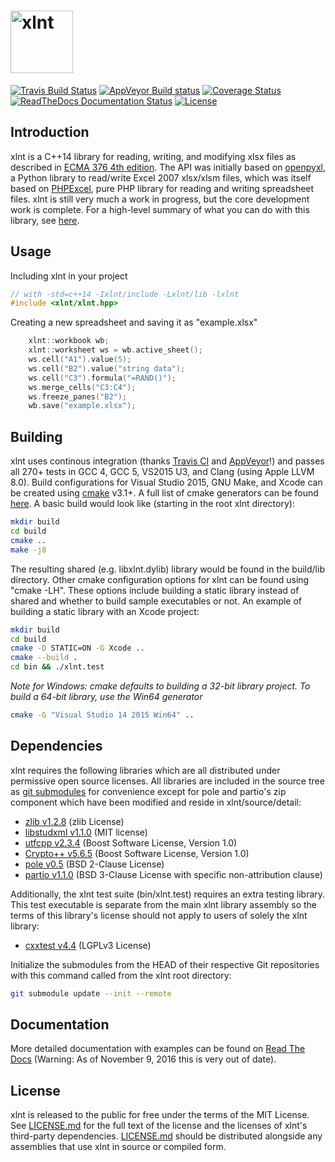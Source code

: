 <img height="100" src="https://raw.githubusercontent.com/tfussell/xlnt/gh-pages/images/xlnt.png" alt="xlnt"><br/>
====

[![Travis Build Status](https://travis-ci.org/tfussell/xlnt.svg)](https://travis-ci.org/tfussell/xlnt)
[![AppVeyor Build status](https://ci.appveyor.com/api/projects/status/2hs79a1xoxy16sol?svg=true)](https://ci.appveyor.com/project/tfussell/xlnt)
[![Coverage Status](https://coveralls.io/repos/github/tfussell/xlnt/badge.svg?branch=master)](https://coveralls.io/github/tfussell/xlnt?branch=master)
[![ReadTheDocs Documentation Status](https://readthedocs.org/projects/xlnt/badge/?version=latest)](http://xlnt.readthedocs.org/en/latest/?badge=latest)
[![License](http://img.shields.io/badge/license-MIT-blue.svg?style=flat)](http://opensource.org/licenses/MIT)

## Introduction
xlnt is a C++14 library for reading, writing, and modifying xlsx files as described in [ECMA 376 4th edition](http://www.ecma-international.org/publications/standards/Ecma-376.htm). The API was initially based on [openpyxl](https://bitbucket.org/openpyxl/openpyxl), a Python library to read/write Excel 2007 xlsx/xlsm files, which was itself based on [PHPExcel](https://github.com/PHPOffice/PHPExcel), pure PHP library for reading and writing spreadsheet files. xlnt is still very much a work in progress, but the core development work is complete. For a high-level summary of what you can do with this library, see [here](http://xlnt.readthedocs.io/en/latest/#summary-of-features).

## Usage
Including xlnt in your project
```c++
// with -std=c++14 -Ixlnt/include -Lxlnt/lib -lxlnt
#include <xlnt/xlnt.hpp>
```

Creating a new spreadsheet and saving it as "example.xlsx"
```c++
    xlnt::workbook wb;
    xlnt::worksheet ws = wb.active_sheet();
    ws.cell("A1").value(5);
    ws.cell("B2").value("string data");
    ws.cell("C3").formula("=RAND()");
    ws.merge_cells("C3:C4");
    ws.freeze_panes("B2");
    wb.save("example.xlsx");
```

## Building
xlnt uses continous integration (thanks [Travis CI](https://travis-ci.org/) and [AppVeyor](https://www.appveyor.com/)!) and passes all 270+ tests in GCC 4, GCC 5, VS2015 U3, and Clang (using Apple LLVM 8.0). Build configurations for Visual Studio 2015, GNU Make, and Xcode can be created using [cmake](https://cmake.org/) v3.1+. A full list of cmake generators can be found [here](https://cmake.org/cmake/help/v3.0/manual/cmake-generators.7.html). A basic build would look like (starting in the root xlnt directory):

```bash
mkdir build
cd build
cmake ..
make -j8
```

The resulting shared (e.g. libxlnt.dylib) library would be found in the build/lib directory. Other cmake configuration options for xlnt can be found using "cmake -LH". These options include building a static library instead of shared and whether to build sample executables or not. An example of building a static library with an Xcode project:

```bash
mkdir build
cd build
cmake -D STATIC=ON -G Xcode ..
cmake --build .
cd bin && ./xlnt.test
```
*Note for Windows: cmake defaults to building a 32-bit library project. To build a 64-bit library, use the Win64 generator*
```bash
cmake -G "Visual Studio 14 2015 Win64" ..
```

## Dependencies
xlnt requires the following libraries which are all distributed under permissive open source licenses. All libraries are included in the source tree as [git submodules](https://git-scm.com/book/en/v2/Git-Tools-Submodules#Cloning-a-Project-with-Submodules) for convenience except for pole and partio's zip component which have been modified and reside in xlnt/source/detail:
- [zlib v1.2.8](http://zlib.net/) (zlib License)
- [libstudxml v1.1.0](http://www.codesynthesis.com/projects/libstudxml/) (MIT license)
- [utfcpp v2.3.4](http://utfcpp.sourceforge.net/) (Boost Software License, Version 1.0)
- [Crypto++ v5.6.5](https://www.cryptopp.com/) (Boost Software License, Version 1.0)
- [pole v0.5](https://github.com/catlan/pole) (BSD 2-Clause License)
- [partio v1.1.0](https://github.com/wdas/partio) (BSD 3-Clause License with specific non-attribution clause)

Additionally, the xlnt test suite (bin/xlnt.test) requires an extra testing library. This test executable is separate from the main xlnt library assembly so the terms of this library's license should not apply to users of solely the xlnt library:
- [cxxtest v4.4](http://cxxtest.com/) (LGPLv3 License)

Initialize the submodules from the HEAD of their respective Git repositories with this command called from the xlnt root directory:
```bash
git submodule update --init --remote
```

## Documentation

More detailed documentation with examples can be found on [Read The Docs](http://xlnt.readthedocs.org/en/latest/) (Warning: As of November 9, 2016 this is very out of date).

## License
xlnt is released to the public for free under the terms of the MIT License. See [LICENSE.md](https://github.com/tfussell/xlnt/blob/master/LICENCE.md) for the full text of the license and the licenses of xlnt's third-party dependencies. [LICENSE.md](https://github.com/tfussell/xlnt/blob/master/LICENCE.md) should be distributed alongside any assemblies that use xlnt in source or compiled form.

